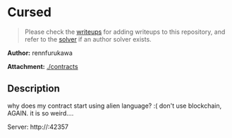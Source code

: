 # Cursed

> Please check the [writeups](./writeups/) for adding writeups to this repository, and refer to the [solver](./solver/) if an author solver exists.

**Author:** rennfurukawa

**Attachment:** [./contracts](./contracts)


## Description
why does my contract start using alien language? :(
don't use blockchain, AGAIN. it is so weird....

Server: http://:42357